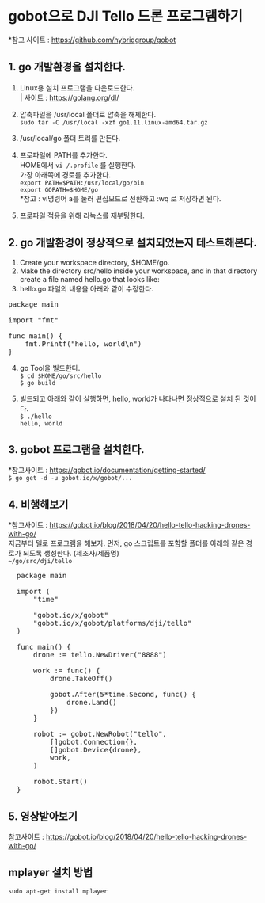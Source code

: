 # gobot으로 DJI Tello 드론 프로그램하기   

*참고 사이트 : https://github.com/hybridgroup/gobot   

## 1. go 개발환경을 설치한다.    
   1) Linux용 설치 프로그램을 다운로드한다.   
   | 사이트 : https://golang.org/dl/
   2) 압축파일을 /usr/local 폴더로 압축을 해제한다.     
      `sudo tar -C /usr/local -xzf go1.11.linux-amd64.tar.gz`   
   3) /usr/local/go 폴더 트리를 만든다.    
   3) 프로파일에 PATH를 추가한다.   
      HOME에서 `vi /.profile` 를 실행한다.   
      가장 아래쪽에 경로를 추가한다.   
      `export PATH=$PATH:/usr/local/go/bin`   
      `export GOPATH=$HOME/go`   
      *참고 : vi명령어 a를 눌러 편집모드로 전환하고 :wq 로 저장하면 된다.
      
   4) 프로파일 적용을 위해 리눅스를 재부팅한다.   
   
## 2. go 개발환경이 정상적으로 설치되었는지 테스트해본다.
   1) Create your workspace directory, $HOME/go.   
   2) Make the directory src/hello inside your workspace, and in that directory create a file named hello.go that looks like:
   3) hello.go 파일의 내용을 아래와 같이 수정한다. 
<pre>
package main

import "fmt"

func main() {
	fmt.Printf("hello, world\n")
}
</pre>
   4) go Tool을 빌드한다.   
`$ cd $HOME/go/src/hello`   
`$ go build`   

5) 빌드되고 아래와 같이 실행하면, hello, world가 나타나면 정상적으로 설치 된 것이다.   
`$ ./hello`   
`hello, world`   

## 3. gobot 프로그램을 설치한다.   
*참고사이트 : https://gobot.io/documentation/getting-started/   
 `$ go get -d -u gobot.io/x/gobot/...`
 
## 4. 비행해보기
*참고사이트 : https://gobot.io/blog/2018/04/20/hello-tello-hacking-drones-with-go/   
지금부터 텔로 프로그램을 해보자.
먼저, go 스크립트를 포함할 폴더를 아래와 같은 경로가 되도록 생성한다. (제조사/제품명)   
`~/go/src/dji/tello`    

<pre>
  package main

  import (
      "time"

      "gobot.io/x/gobot"
      "gobot.io/x/gobot/platforms/dji/tello"
  )

  func main() {
      drone := tello.NewDriver("8888")

      work := func() {
          drone.TakeOff()

          gobot.After(5*time.Second, func() {
              drone.Land()
          })
      }

      robot := gobot.NewRobot("tello",
          []gobot.Connection{},
          []gobot.Device{drone},
          work,
      )

      robot.Start()
  }
</pre>


## 5. 영상받아보기
참고사이트 :  https://gobot.io/blog/2018/04/20/hello-tello-hacking-drones-with-go/   
   
## mplayer 설치 방법

   `sudo apt-get install mplayer`   
   
